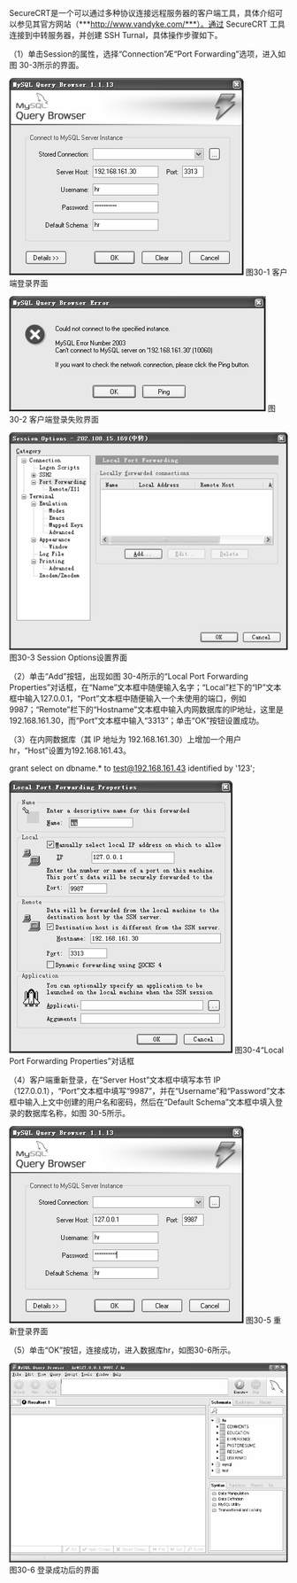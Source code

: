 

SecureCRT是一个可以通过多种协议连接远程服务器的客户端工具，具体介绍可以参见其官方网站（***http://www.vandyke.com/***）。通过 SecureCRT 工具连接到中转服务器，并创建 SSH Turnal，具体操作步骤如下。

（1）单击Session的属性，选择“Connection”Æ“Port Forwarding”选项，进入如图 30-3所示的界面。



![figure_0548_0219.jpg](../images/figure_0548_0219.jpg)
图30-1 客户端登录界面



![figure_0548_0220.jpg](../images/figure_0548_0220.jpg)
图30-2 客户端登录失败界面



![figure_0548_0221.jpg](../images/figure_0548_0221.jpg)
图30-3 Session Options设置界面

（2）单击“Add”按钮，出现如图 30-4所示的“Local Port Forwarding Properties”对话框，在“Name”文本框中随便输入名字；“Local”栏下的“IP”文本框中输入127.0.0.1，“Port”文本框中随便输入一个未使用的端口，例如9987；“Remote”栏下的“Hostname”文本框中输入内网数据库的IP地址，这里是192.168.161.30，而“Port”文本框中输入“3313”；单击“OK”按钮设置成功。

（3）在内网数据库（其 IP 地址为 192.168.161.30）上增加一个用户 hr，“Host”设置为192.168.161.43。

grant select on dbname.* to test@192.168.161.43 identified by '123';



![figure_0549_0222.jpg](../images/figure_0549_0222.jpg)
图30-4“Local Port Forwarding Properties”对话框

（4）客户端重新登录，在“Server Host”文本框中填写本节 IP（127.0.0.1），“Port”文本框中填写“9987”，并在“Username”和“Password”文本框中输入上文中创建的用户名和密码，然后在“Default Schema”文本框中填入登录的数据库名称，如图 30-5所示。



![figure_0549_0223.jpg](../images/figure_0549_0223.jpg)
图30-5 重新登录界面

（5）单击“OK”按钮，连接成功，进入数据库hr，如图30-6所示。



![figure_0550_0224.jpg](../images/figure_0550_0224.jpg)
图30-6 登录成功后的界面



